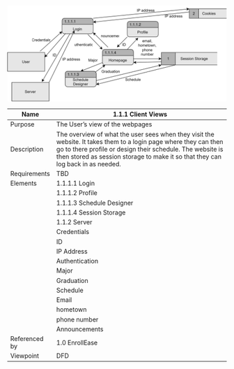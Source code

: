 ![DFD](https://github.com/MckennahPalmer/CSE430/blob/Team3_GH/DFD%20Client%20Views.drawio.svg)

| Name | 1.1.1 Client Views |
| ----------- | ----------- |
| Purpose | The User’s view of the webpages |
| Description | The overview of what the user sees when they visit the website. It takes them to a login page where they can then go to there profile or design their schedule. The website is then stored as session storage to make it so that they can log back in as needed.  |
| Requirements | TBD |
| Elements | 1.1.1.1 Login 
           | 1.1.1.2 Profile 
           | 1.1.1.3 Schedule Designer  
           | 1.1.1.4 Session Storage  
           | 1.1.2 Server 
           | Credentials  
           | ID 
           | IP Address 
           | Authentication  
           | Major 
           | Graduation  
           | Schedule 
           | Email 
           | hometown 
           | phone number 
           | Announcements |
| Referenced by | 1.0 EnrollEase  |
| Viewpoint | DFD |
